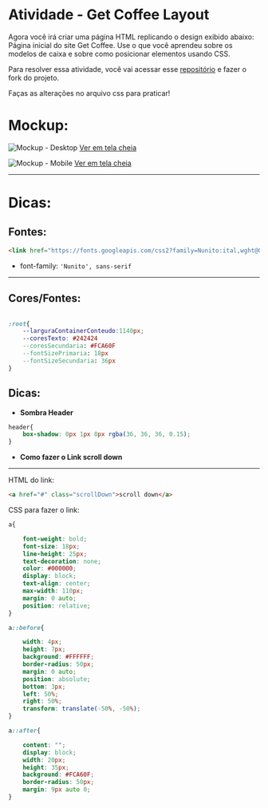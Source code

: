 # Atividade - Get Coffee Layout

Agora você irá criar uma página HTML replicando o design exibido abaixo: Página inicial do site Get Coffee. Use o que você aprendeu sobre os modelos de caixa e sobre como posicionar elementos usando CSS.

Para resolver essa atividade, você vai acessar esse [repositório](https://gitlab.com/kenzie-academy-brasil/se/fe/sprint-3-css-week/activity-get-coffee-layout) e fazer o fork do projeto.

Faças as alterações no arquivo css para praticar!


# Mockup:

![Mockup - Desktop](https://files-kenzie-academy-brasil.s3.amazonaws.com/q1/sprint3/coffee2.png)
[Ver em tela cheia](https://files-kenzie-academy-brasil.s3.amazonaws.com/q1/sprint3/coffee2.png)

![Mockup - Mobile](https://files-kenzie-academy-brasil.s3.amazonaws.com/q1/sprint3/coffee1.png)
[Ver em tela cheia](https://files-kenzie-academy-brasil.s3.amazonaws.com/q1/sprint3/coffee1.png)

---

# Dicas:

## Fontes:

```html
<link href="https://fonts.googleapis.com/css2?family=Nunito:ital,wght@0,200;0,300;0,400;0,600;0,700;0,800;0,900;1,200;1,300;1,400;1,600;1,700;1,800;1,900&display=swap" rel="stylesheet">
```

- font-family: `'Nunito', sans-serif`

---

## Cores/Fontes:

```css

:root{
    --larguraContainerConteudo:1140px;
    --coresTexto: #242424 
    --coresSecundaria: #FCA60F
    --fontSizePrimaria: 18px
    --fontSizeSecundaria: 36px
}

```

## Dicas:

- __Sombra Header__

```css
header{
    box-shadow: 0px 1px 8px rgba(36, 36, 36, 0.15);
}
```

- __Como fazer o Link scroll down__

---

HTML do link:

```html
<a href="#" class="scrollDown">scroll down</a>
```

CSS para fazer o link: 

```css
a{

    font-weight: bold;
    font-size: 18px;
    line-height: 25px;
    text-decoration: none;
    color: #000000;
    display: block;
    text-align: center;
    max-width: 110px;
    margin: 0 auto;
    position: relative;
}
```

```css
a::before{

    width: 4px;
    height: 7px;
    background: #FFFFFF;
    border-radius: 50px;
    margin: 0 auto;
    position: absolute;
    bottom: 3px;
    left: 50%;
    right: 50%;
    transform: translate(-50%, -50%);
}
```

```css
a::after{

    content: "";
    display: block;
    width: 20px;
    height: 35px;
    background: #FCA60F;
    border-radius: 50px;
    margin: 9px auto 0;
}
```
